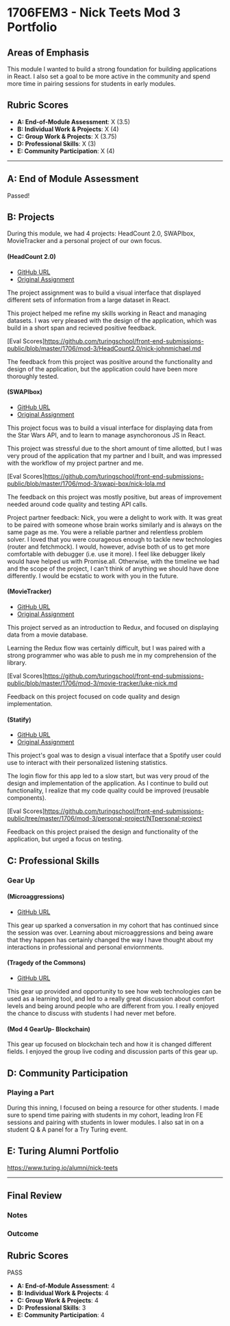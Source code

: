 # 1706FEM3 - Nick Teets Mod 3 Portfolio

## Areas of Emphasis

This module I wanted to build a strong foundation for building applications in React. I also set a goal to be more active in the community and spend more time in pairing sessions for students in early modules. 

## Rubric Scores

* **A: End-of-Module Assessment**: X (3.5)
* **B: Individual Work & Projects**: X (4)
* **C: Group Work & Projects**: X (3.75)
* **D: Professional Skills**: X (3)
* **E: Community Participation**: X (4)

-----------------------

## A: End of Module Assessment

Passed!

## B: Projects

During this module, we had 4 projects: HeadCount 2.0, SWAPIbox, MovieTracker and a personal project of our own focus.

#### (HeadCount 2.0)

* [GitHub URL](https://github.com/nicktu12/headcount2.0)
* [Original Assignment](https://github.com/turingschool-examples/headcount2.0)

The project assignment was to build a visual interface that displayed different sets of information from a large dataset in React.

This project helped me refine my skills working in React and managing datasets. I was very pleased with the design of the application, which was build in a short span and recieved positive feedback. 

[Eval Scores]https://github.com/turingschool/front-end-submissions-public/blob/master/1706/mod-3/HeadCount2.0/nick-johnmichael.md

The feedback from this project was positive around the functionality and design of the application, but the application could have been more thoroughly tested.  

#### (SWAPIbox)

* [GitHub URL](https://github.com/nicktu12/swapi-box)
* [Original Assignment](http://frontend.turing.io/projects/swapi-box.html)

This project focus was to build a visual interface for displaying data from the Star Wars API, and to learn to manage asynchoronous JS in React.

This project was stressful due to the short amount of time allotted, but I was very proud of the application that my partner and I built, and was impressed with the workflow of my project partner and me. 

[Eval Scores]https://github.com/turingschool/front-end-submissions-public/blob/master/1706/mod-3/swapi-box/nick-lola.md

The feedback on this project was mostly positive, but areas of improvement needed around code quality and testing API calls.

Project partner feedback: Nick, you were a delight to work with. It was great to be paired with someone whose brain works similarly and is always on the same page as me. You were a reliable partner and relentless problem solver. I loved that you were courageous enough to tackle new technologies (router and fetchmock). I would, however, advise both of us to get more comfortable with debugger (i.e. use it more). I feel like debugger likely would have helped us with Promise.all. Otherwise, with the timeline we had and the scope of the project, I can't think of anything we should have done differently. I would be ecstatic to work with you in the future.

#### (MovieTracker)

* [GitHub URL](https://github.com/nicktu12/movie-tracker)
* [Original Assignment](https://github.com/turingschool-examples/movie-tracker)

This project served as an introduction to Redux, and focused on displaying data from a movie database. 

Learning the Redux flow was certainly difficult, but I was paired with a strong programmer who was able to push me in my comprehension of the library. 

[Eval Scores]https://github.com/turingschool/front-end-submissions-public/blob/master/1706/mod-3/movie-tracker/luke-nick.md

Feedback on this project focused on code quality and design implementation.

#### (Statify)

* [GitHub URL](https://github.com/nicktu12/spotify-app)
* [Original Assignment](-)

This project's goal was to design a visual interface that a Spotify user could use to interact with their personalized listening statistics. 

The login flow for this app led to a slow start, but was very proud of the design and implementation of the application. As I continue to build out functionality, I realize that my code quality could be improved (reusable components).

[Eval Scores]https://github.com/turingschool/front-end-submissions-public/tree/master/1706/mod-3/personal-project/NTpersonal-project

Feedback on this project praised the design and functionality of the application, but urged a focus on testing. 

## C: Professional Skills

### Gear Up

#### (Microaggressions)

* [GitHub URL](
https://github.com/turingschool/gear-up/blob/master/microaggressions_original.markdown)

This gear up sparked a conversation in my cohort that has continued since the session was over. Learning about microaggressions and being aware that they happen has certainly changed the way I have thought about my interactions in professional and personal enviornments. 

#### (Tragedy of the Commons)

* [GitHub URL](
 https://github.com/turingschool/gear-up/blob/master/tragedy_of_the_commons.markdown)

This gear up provided and opportunity to see how web technologies can be used as a learning tool, and led to a really great discussion about comfort levels and being around people who are different from you. I really enjoyed the chance to discuss with students I had never met before. 

#### (Mod 4 GearUp- Blockchain)

This gear up focused on blockchain tech and how it is changed different fields. I enjoyed the group live coding and discussion parts of this gear up. 

## D: Community Participation

### Playing a Part

During this inning, I focused on being a resource for other students. I made sure to spend time pairing with students in my cohort, leading Iron FE sessions and pairing with students in lower modules. I also sat in on a student Q & A panel for a Try Turing event. 

## E: Turing Alumni Portfolio

https://www.turing.io/alumni/nick-teets

------------------

## Final Review

### Notes


### Outcome
## Rubric Scores

PASS

* **A: End-of-Module Assessment**: 4
* **B: Individual Work & Projects**: 4
* **C: Group Work & Projects**: 4
* **D: Professional Skills**: 3
* **E: Community Participation**: 4

